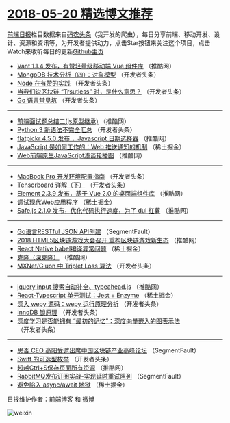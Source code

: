 # [2018-05-20 精选博文推荐](http://hao.caibaojian.com/date/2018/05/20)

[前端日报](http://caibaojian.com/c/news)栏目数据来自[码农头条](http://hao.caibaojian.com/)（我开发的爬虫），每日分享前端、移动开发、设计、资源和资讯等，为开发者提供动力，点击Star按钮来关注这个项目，点击Watch来收听每日的更新[Github主页](https://github.com/kujian/frontendDaily)
* [Vant 1.1.4 发布，有赞轻量级移动端 Vue 组件库](http://hao.caibaojian.com/74938.html) （推酷网）
* [MongoDB 技术分析（四）：对象模型](http://hao.caibaojian.com/74906.html) （开发者头条）
* [Node 在有赞的实践](http://hao.caibaojian.com/74898.html) （开发者头条）
* [当我们说区块链 “Trsutless” 时，是什么意思？](http://hao.caibaojian.com/74902.html) （开发者头条）
* [Go 语言常见坑](http://hao.caibaojian.com/74901.html) （开发者头条）

***
* [前端面试题总结二(js原型继承)](http://hao.caibaojian.com/74940.html) （推酷网）
* [Python 3 新语法不完全汇总](http://hao.caibaojian.com/74897.html) （开发者头条）
* [flatpickr 4.5.0 发布 ，Javascript 日期选择器](http://hao.caibaojian.com/74939.html) （推酷网）
* [JavaScript 是如何工作的：Web 推送通知的机制](http://hao.caibaojian.com/74892.html) （稀土掘金）
* [Web前端原生JavaScript浅谈轮播图](http://hao.caibaojian.com/74934.html) （推酷网）

***
* [MacBook Pro 开发环境配置指南](http://hao.caibaojian.com/74895.html) （开发者头条）
* [Tensorboard 详解（下）](http://hao.caibaojian.com/74904.html) （开发者头条）
* [Element 2.3.9 发布，基于 Vue 2.0 的桌面端组件库](http://hao.caibaojian.com/74936.html) （推酷网）
* [调试现代Web应用程序](http://hao.caibaojian.com/74894.html) （稀土掘金）
* [Safe.js 2.1.0 发布，优化代码执行速度，为了 dui 红薯](http://hao.caibaojian.com/74937.html) （推酷网）

***
* [Go语言RESTful JSON API创建](http://hao.caibaojian.com/74887.html) （SegmentFault）
* [2018 HTML5区块链游戏大会召开 重构区块链游戏新生态](http://hao.caibaojian.com/74930.html) （推酷网）
* [React Native babel编译异常问题](http://hao.caibaojian.com/74890.html) （稀土掘金）
* [克隆（深克隆）](http://hao.caibaojian.com/74933.html) （推酷网）
* [MXNet/Gluon 中 Triplet Loss 算法](http://hao.caibaojian.com/74903.html) （开发者头条）

***
* [jquery input 搜索自动补全、typeahead.js](http://hao.caibaojian.com/74935.html) （推酷网）
* [React-Typescript 单元测试：Jest + Enzyme](http://hao.caibaojian.com/74893.html) （稀土掘金）
* [深入 wepy 源码：wepy 运行原理分析](http://hao.caibaojian.com/74905.html) （开发者头条）
* [InnoDB 锁原理](http://hao.caibaojian.com/74896.html) （开发者头条）
* [深度学习是否能拥有 “最初的记忆”：深度向量嵌入的图表示法](http://hao.caibaojian.com/74907.html) （开发者头条）

***
* [思否 CEO 高阳受邀出席中国区块链产业高峰论坛](http://hao.caibaojian.com/74886.html) （SegmentFault）
* [Swift 的可选型枚举](http://hao.caibaojian.com/74908.html) （开发者头条）
* [超越Ctrl+S保存页面所有资源](http://hao.caibaojian.com/74929.html) （推酷网）
* [RabbitMQ发布订阅实战-实现延时重试队列](http://hao.caibaojian.com/74888.html) （SegmentFault）
* [避免陷入 async/await 地狱](http://hao.caibaojian.com/74889.html) （稀土掘金）

日报维护作者：[前端博客](http://caibaojian.com/) 和 [微博](http://caibaojian.com/go/weibo)

![weixin](https://user-images.githubusercontent.com/3055447/38468989-651132ac-3b80-11e8-8e6b-15122322a9d7.png)